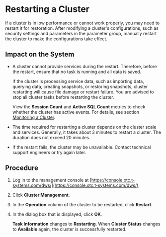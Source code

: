 # Restarting a Cluster<a name="dws_01_0024"></a>

If a cluster is in low performance or cannot work properly, you may need to restart it for restoration. After modifying a cluster's configurations, such as security settings and parameters in the parameter group, manually restart the cluster to make the configurations take effect.

## Impact on the System<a name="section33979687105031"></a>

-   A cluster cannot provide services during the restart. Therefore, before the restart, ensure that no task is running and all data is saved.

    If the cluster is processing service data, such as importing data, querying data, creating snapshots, or restoring snapshots, cluster restarting will cause file damage or restart failure. You are advised to stop all cluster tasks before restarting the cluster.

    View the  **Session Count**  and  **Active SQL Count**  metrics to check whether the cluster has active events. For details, see section  [Monitoring a Cluster](monitoring-a-cluster.md).

-   The time required for restarting a cluster depends on the cluster scale and services. Generally, it takes about 3 minutes to restart a cluster. The duration does not exceed 20 minutes.
-   If the restart fails, the cluster may be unavailable. Contact technical support engineers or try again later.

## **Procedure**<a name="section59074732104918"></a>

1.  Log in to the management console at  [https://console.otc.t-systems.com/dws/](https://console.otc.t-systems.com/dws/).
2.  Click  **Cluster Management**.
3.  In the  **Operation**  column of the cluster to be restarted, click  **Restart**.
4.  In the dialog box that is displayed, click  **OK**.

    **Task Information**  changes to  **Restarting**. When  **Cluster Status**  changes to  **Available**  again, the cluster is successfully restarted.


